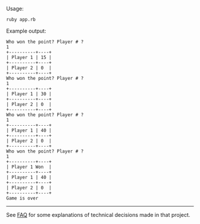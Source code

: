 Usage:

```bash
ruby app.rb                                                                                                                      
```

Example output:

```
Who won the point? Player # ?
1
+----------+----+
| Player 1 | 15 |
+----------+----+
| Player 2 | 0  |
+----------+----+
Who won the point? Player # ?
1
+----------+----+
| Player 1 | 30 |
+----------+----+
| Player 2 | 0  |
+----------+----+
Who won the point? Player # ?
1
+----------+----+
| Player 1 | 40 |
+----------+----+
| Player 2 | 0  |
+----------+----+
Who won the point? Player # ?
1
+----------+----+
| Player 1 Won  |
+----------+----+
| Player 1 | 40 |
+----------+----+
| Player 2 | 0  |
+----------+----+
Game is over
```
-------------

See [FAQ](FAQ.md) for some explanations of technical decisions made in that project.
